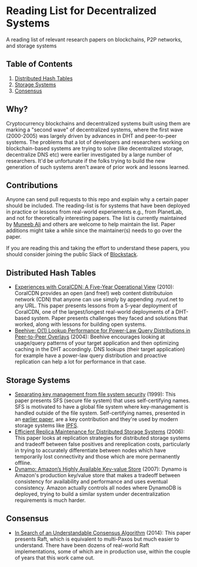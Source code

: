 # Reading List for Decentralized Systems
A reading list of relevant research papers on blockchains, P2P networks, and storage systems

## <a name='TOC'>Table of Contents</a>

  1. [Distributed Hash Tables](#dht)
  2. [Storage Systems](#storage)
  3. [Consensus](#consensus)
  
## Why?
Cryptocurrency blockchains and decentralized systems built using them are marking a "second wave" of decentralized systems, where the first wave (2000-2005) was largely driven by advances in DHT and peer-to-peer systems. The problems that a lot of developers and researchers working on blockchain-based systems are trying to solve (like decentralized storage, decentralize DNS etc) were earlier investigated by a large number of researchers. It'd be unfortunate if the folks trying to build the new generation of such systems aren't aware of prior work and lessons learned.

## Contributions
Anyone can send pull requests to this repo and explain why a certain paper should be included. The reading-list is for systems that have been deployed in practice or lessons from real-world experiements e.g., from PlanetLab, and not for theoretically interesting papers. The list is currently maintained by [Muneeb Ali](http://twitter.com/muneeb) and others are welcome to help maintain the list. Paper additions might take a while since the maintainer(s) needs to go over the paper.

If you are reading this and taking the effort to understand these papers, you should consider joining the public Slack of [Blockstack](http://blockstack.org).

## <a name='dht'> Distributed Hash Tables
* [Experiences with CoralCDN: A Five-Year Operational View](http://www.cs.princeton.edu/~mfreed/docs/coral-nsdi10.pdf) (2010): CoralCDN provides an open (and free!) web content distributuion network (CDN) that anyone can use simply by appending .nyud.net to any URL. This paper presents lessons from a 5-year deployment of CoralCDN, one of the largest/longest real-world deployments of a DHT-based system. Paper presents challenges they faced and solutions that worked, along with lessons for building open systems.
* [Beehive: O(1) Lookup Performance for Power-Law Query Distributions in Peer-to-Peer Overlays](https://www.cs.cornell.edu/people/egs/papers/beehive.pdf) (2004): Beehive encourages looking at usage/query patterns of your target application and then optimizing caching in the DHT accordingly. DNS lookups (their target application) for example have a power-law query distribution and proactive replication can help a lot for performance in that case.

## <a name='storage'> Storage Systems
* [Separating key management from file system security](https://pdos.csail.mit.edu/papers/sfs:sosp99.pdf) (1999): This paper presents SFS (secure file system) that uses self-certifying names. SFS is motivated to have a global file system where key-management is handled outside of the file system. Self-certifying names, presented in an [earlier paper](http://citeseerx.ist.psu.edu/viewdoc/download?doi=10.1.1.43.8989&rep=rep1&type=pdf), are a key contribution and they're used by modern storage systems like [IPFS](http://ipfs.io). 
* [Efficient Replica Maintenance for Distributed Storage Systems](http://oceanstore.cs.berkeley.edu/publications/papers/pdf/carbonite06.pdf) (2006): This paper looks at replication strategies for distributed storage systems and tradeoff between false positives and rereplication costs, particularly in trying to accurately differentiate between nodes which have temporarily lost connectivity and those which are more permanently offline.
* [Dynamo: Amazon’s Highly Available Key-value Store](http://www.allthingsdistributed.com/files/amazon-dynamo-sosp2007.pdf) (2007): Dynamo is Amazon's production key/value store that makes a tradeoff between consistency for availability and performance and uses eventual consistency. Amazon actually controls all nodes where DynamoDB is deployed, trying to build a similar system under decentralization requirements is much harder.  

## <a name='consensus'> Consensus
* [In Search of an Understandable Consensus Algorithm](https://www.usenix.org/system/files/conference/atc14/atc14-paper-ongaro.pdf) (2014): This paper presents Raft, which is equivalent to multi-Paxos but much easier to understand. There have been dozens of real-world Raft implementations, some of which are in production use, within the couple of years that this work came out.

